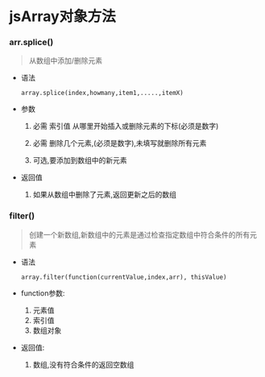# jsArray对象方法

### arr.splice()

>从数组中添加/删除元素

- 语法

      array.splice(index,howmany,item1,.....,itemX)

- 参数

  1. 必需 索引值 从哪里开始插入或删除元素的下标(必须是数字)
  2. 必需 删除几个元素,(必须是数字),未填写就删除所有元素
  
  3. 可选,要添加到数组中的新元素
  
 -   返回值

      1. 如果从数组中删除了元素,返回更新之后的数组

###  filter()

>创建一个新数组,新数组中的元素是通过检查指定数组中符合条件的所有元素

- 语法

      array.filter(function(currentValue,index,arr), thisValue)

- function参数:
  1. 元素值
  2. 索引值
  3. 数组对象

- 返回值:
  
  1. 数组,没有符合条件的返回空数组